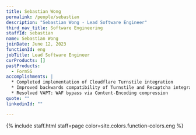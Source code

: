 ```yaml
---
title: Sebastian Wong
permalink: /people/sebastian
description: "Sebastian Wong - Lead Software Engineer"
third_nav_title: Software Engineering
staffId: sebastian
name: Sebastian Wong
joinDate: June 12, 2023
functionId: eng
jobTitle: Lead Software Engineer
curProducts: []
pastProducts:
  - FormSG
accomplishments: |
  * Completed implementation of Cloudflare Turnstile integration
  * Improved backwards compatibility of Turnstile and Recaptcha integration
  * Resolved VAPT: WAF bypass via Content-Encoding compression 
quote: ""
linkedinId: ""

---
```


{% include staff.html staff=page color=site.colors.function-colors.eng %}
